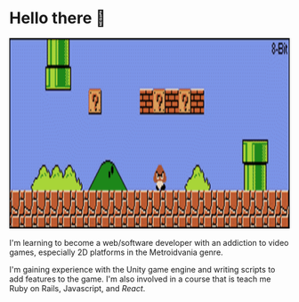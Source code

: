 # Hello there 👋

<p align="center">
  <img src="https://github.com/kevinjolley91/kevinjolley91/blob/main/21d.gif" alt="animated" width="1000" height="342"/>
</p>
I'm learning to become a web/software developer with an addiction to video games, especially 2D platforms in the Metroidvania genre.

<div></div>

I'm gaining experience with the Unity game engine and writing scripts to add features to the game. I'm also involved in a course that is teach me Ruby on Rails, Javascript, and *React*.
<!--
**kevinjolley91/kevinjolley91** is a ✨ _special_ ✨ repository because its `README.md` (this file) appears on your GitHub profile.

Here are some ideas to get you started:

- 🔭 I’m currently working on ...
- 🌱 I’m currently learning ...
- 👯 I’m looking to collaborate on ...
- 🤔 I’m looking for help with ...
- 💬 Ask me about ...
- 📫 How to reach me: ...
- 😄 Pronouns: ...
- ⚡ Fun fact: ...
-->
